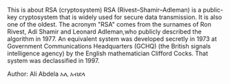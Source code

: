 This is about RSA (cryptosystem)
RSA (Rivest–Shamir–Adleman) is a public-key cryptosystem that is widely used for secure data transmission.
It is also one of the oldest. The acronym "RSA" comes from the surnames of Ron Rivest, Adi Shamir and Leonard Adleman,who publicly described the algorithm in 1977.
An equivalent system was developed secretly in 1973 at Government Communications Headquarters (GCHQ) (the British signals intelligence agency) by the English mathematician Clifford Cocks. 
That system was declassified in 1997.

Author: Ali Abdela አሊ አብደላ
